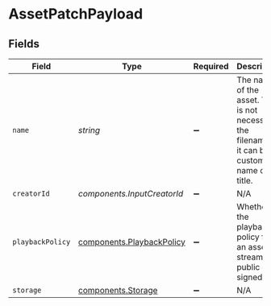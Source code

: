 # AssetPatchPayload


## Fields

| Field                                                                                            | Type                                                                                             | Required                                                                                         | Description                                                                                      | Example                                                                                          |
| ------------------------------------------------------------------------------------------------ | ------------------------------------------------------------------------------------------------ | ------------------------------------------------------------------------------------------------ | ------------------------------------------------------------------------------------------------ | ------------------------------------------------------------------------------------------------ |
| `name`                                                                                           | *string*                                                                                         | :heavy_minus_sign:                                                                               | The name of the asset. This is not necessarily the filename - it can be a custom name or title.<br/> | filename.mp4                                                                                     |
| `creatorId`                                                                                      | *components.InputCreatorId*                                                                      | :heavy_minus_sign:                                                                               | N/A                                                                                              |                                                                                                  |
| `playbackPolicy`                                                                                 | [components.PlaybackPolicy](../../models/components/playbackpolicy.md)                           | :heavy_minus_sign:                                                                               | Whether the playback policy for an asset or stream is public or signed                           |                                                                                                  |
| `storage`                                                                                        | [components.Storage](../../models/components/storage.md)                                         | :heavy_minus_sign:                                                                               | N/A                                                                                              |                                                                                                  |